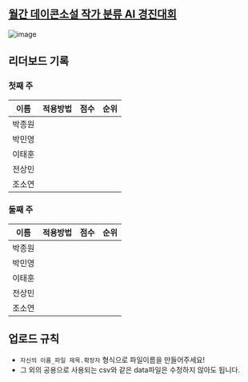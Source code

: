 ## [월간 데이콘소설 작가 분류 AI 경진대회](https://dacon.io/competitions/official/235670/overview/description)
![image](https://user-images.githubusercontent.com/45033215/192270581-4e1368eb-b433-4dc4-aaf3-2dbf3764953f.png)

## 리더보드 기록
### 첫째 주
|이름|적용방법|점수|순위|
|:---:|:---------------:|:---:|:---:|
|박종원||||
|박민영||||
|이태훈||||
|전상민||||
|조소연||||

### 둘째 주
|이름|적용방법|점수|순위|
|:---:|:---------------:|:---:|:---:|
|박종원||||
|박민영||||
|이태훈||||
|전상민||||
|조소연||||

## 업로드 규칙
- `자신의 이름_파일 제목.확장자` 형식으로 파일이름을 만들어주세요!
- 그 외의 공용으로 사용되는 csv와 같은 data파일은 수정하지 않아도 됩니다.
